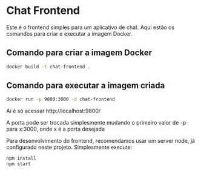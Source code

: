 # Chat Frontend

Este é o frontend simples para um aplicativo de chat. Aqui estão os comandos para criar e executar a imagem Docker.

## Comando para criar a imagem Docker

```bash
docker build -t chat-frontend .
```

## Comando para executar a imagem criada

```bash
docker run -p 9800:3000 -d chat-frontend
```

Aí é só acessar http://localhost:9800/

A porta pode ser trocada simplesmente mudando o primeiro valor de -p para x:3000, onde x é a porta desejada


Para desenvolvimento do frontend, recomendamos usar um server node, já configurado neste projeto. Simplesmente execute:

```bash
npm install
npm start
```
